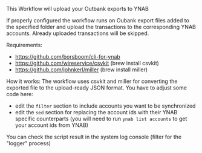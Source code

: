 This Workflow will upload your Outbank exports to YNAB

If properly configured the workflow runs on Oubank export files added to the specified folder and upload the transactions to the corresponding YNAB accounts. Already uploaded transactions will be skipped.


Requirements:
* https://github.com/borsboom/cli-for-ynab 
* https://github.com/wireservice/csvkit (brew install csvkit)
* https://github.com/johnkerl/miller (brew install miller)


How it works:
The workflow uses csvkit and miller for converting the exported file to the upload-ready JSON format. You have to adjust some code here:
* edit the `filter` section to include accounts you want to be synchronized
* edit the `sed` section for replacing the account ids with their YNAB specific counterparts (you will need to run `ynab list accounts` to get your account ids from YNAB)

You can check the script result in the system log console (filter for the "logger" process)
